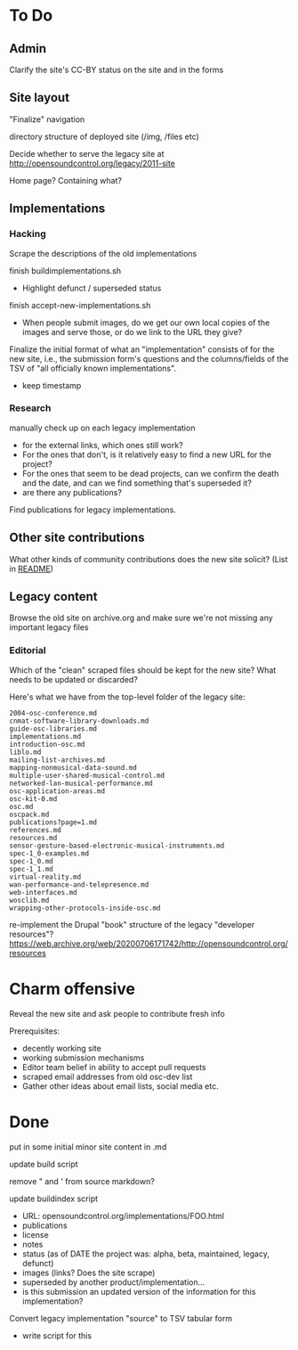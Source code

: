 # To Do

## Admin

Clarify the site's CC-BY status on the site and in the forms



## Site layout

"Finalize" navigation

directory structure of deployed site (/img, /files etc)

Decide whether to serve the legacy site at http://opensoundcontrol.org/legacy/2011-site 

Home page?  Containing what?



## Implementations

### Hacking

Scrape the descriptions of the old implementations

finish buildimplementations.sh

- Highlight defunct / superseded status


finish accept-new-implementations.sh

- When people submit images, do we get our own local copies of the
  images and serve those, or do we link to the URL they give?


Finalize the initial format of what an "implementation" consists of for
the new site, i.e., the submission form's questions and the
columns/fields of the TSV of "all officially known implementations".

- keep timestamp


### Research

manually check up on each legacy implementation

 - for the external links, which ones still work?
 - For the ones that don't, is it relatively easy to find a new URL for the project?
 - For the ones that seem to be dead projects, can we confirm the
   death and the date, and can we find something that's superseded it?
 - are there any publications?
 
Find publications for legacy implementations.



## Other site contributions

What other kinds of community contributions does the new site solicit?
(List in [README](README.html))



## Legacy content

Browse the old site on archive.org and make sure we're not missing any important legacy files



### Editorial 

Which of the "clean" scraped files should be kept for the new site?
What needs to be updated or discarded?

Here's what we have from the top-level folder of the legacy site:

````
2004-osc-conference.md
cnmat-software-library-downloads.md
guide-osc-libraries.md
implementations.md
introduction-osc.md
liblo.md
mailing-list-archives.md
mapping-nonmusical-data-sound.md
multiple-user-shared-musical-control.md
networked-lan-musical-performance.md
osc-application-areas.md
osc-kit-0.md
osc.md
oscpack.md
publications?page=1.md
references.md
resources.md
sensor-gesture-based-electronic-musical-instruments.md
spec-1_0-examples.md
spec-1_0.md
spec-1_1.md
virtual-reality.md
wan-performance-and-telepresence.md
web-interfaces.md
wosclib.md
wrapping-other-protocols-inside-osc.md
````


re-implement the Drupal "book" structure of the legacy "developer resources"?
    https://web.archive.org/web/20200706171742/http://opensoundcontrol.org/resources
    



# Charm offensive

Reveal the new site and ask people to contribute fresh info

Prerequisites: 

* decently working site
* working submission mechanisms
* Editor team belief in ability to accept pull requests
* scraped email addresses from old osc-dev list
* Gather other ideas about email lists, social media etc.




# Done

put in some initial minor site content in .md

update build script

remove \" and \' from source markdown?

update buildindex script


- URL: opensoundcontrol.org/implementations/FOO.html
- publications
- license
- notes
- status (as of DATE the project was: alpha, beta, maintained, legacy, defunct)
- images (links? Does the site scrape)
- superseded by another product/implementation...
- is this submission an updated version of the information for this implementation?

Convert legacy implementation "source" to TSV tabular form
- write script for this
